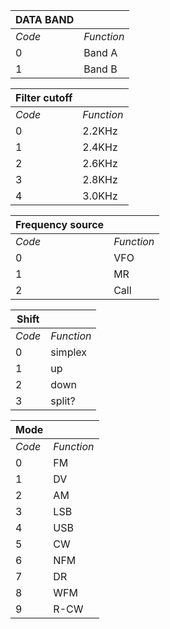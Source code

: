 | DATA BAND | |
| --- | --- |
| *Code* | *Function* |
| 0 | Band A |
| 1 | Band B |

| Filter cutoff | |
| --- | --- |
| *Code* | *Function* |
| 0 | 2.2KHz |
| 1 | 2.4KHz |
| 2 | 2.6KHz |
| 3 | 2.8KHz |
| 4 | 3.0KHz |

|Frequency source||
|---|---|
|*Code*|*Function*|
|0|VFO
|1|MR
|2|Call

|Shift||
|---|---|
|*Code*|*Function*|
|0|simplex
|1|up
|2|down
|3|split?

|Mode||	
|---|---|
|*Code*|*Function*|
|0|FM
|1|DV
|2|AM
|3|LSB
|4|USB
|5|CW
|6|NFM
|7|DR
|8|WFM
|9|R-CW
